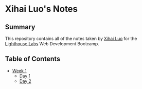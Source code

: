 # Xihai Luo's Notes
## Summary

This repository contains all of the notes taken by [Xihai Luo](https://github.com/xihai01) for the [Lighthouse Labs](https://www.lighthouselabs.ca/) Web Development Bootcamp.

## Table of Contents
* [Week 1](/Week_1)
  * [Day 1](/Week_1/Day_1)
  * [Day 2](/Week_1/Day_2)